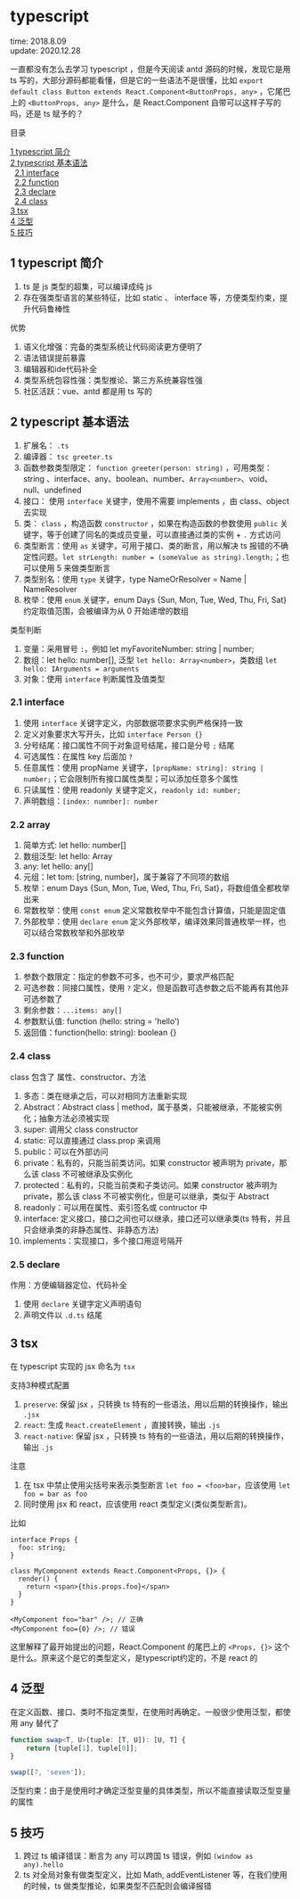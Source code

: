 # typescript

time: 2018.8.09  
update: 2020.12.28

一直都没有怎么去学习 typescript ，但是今天阅读 antd 源码的时候，发现它是用 ts 写的，大部分源码都能看懂，但是它的一些语法不是很懂，比如 `export default class Button extends React.Component<ButtonProps, any>` ，它尾巴上的 `<ButtonProps, any>` 是什么，是 React.Component 自带可以这样子写的吗，还是 ts 赋予的？

目录

[1 typescript 简介](#1-typescript-简介)  
[2 typescript 基本语法](#2-typescript-基本语法)  
&nbsp;&nbsp;[2.1 interface](#2.1-interface)  
&nbsp;&nbsp;[2.2 function](#2.2-function)  
&nbsp;&nbsp;[2.3 declare](#2.3-declare)  
&nbsp;&nbsp;[2.4 class](#2.4-class)  
[3 tsx](#3-tsx)  
[4 泛型](#4-泛型)  
[5 技巧](#5-技巧)  

## 1 typescript 简介

1. ts 是 js 类型的超集，可以编译成纯 js
2. 存在强类型语言的某些特征，比如 static 、 interface 等，方便类型约束，提升代码鲁棒性

优势  
1. 语义化增强：完备的类型系统让代码阅读更方便明了
2. 语法错误提前暴露
3. 编辑器和ide代码补全
4. 类型系统包容性强：类型推论、第三方系统兼容性强
5. 社区活跃：vue、antd 都是用 ts 写的

## 2 typescript 基本语法

1. 扩展名： `.ts`
2. 编译器： `tsc greeter.ts`
3. 函数参数类型限定： `function greeter(person: string)` ，可用类型： string 、interface、any、boolean、number、`Array<number>`、void、null、undefined
4. 接口： 使用 `interface` 关键字，使用不需要 implements ，由 class、object 去实现
5. 类： `class` ，构造函数 `constructor` ，如果在构造函数的参数使用 `public` 关键字，等于创建了同名的类成员变量，可以直接通过类的实例 + `.` 方式访问
6. 类型断言：使用 `as` 关键字，可用于接口、类的断言，用以解决 ts 报错的不确定性问题。`let strLength: number = (someValue as string).length;`；也可以使用 <any>5 来做类型断言
7. 类型别名：使用 `type` 关键字，type NameOrResolver = Name | NameResolver
8. 枚举：使用 `enum` 关键字，enum Days {Sun, Mon, Tue, Wed, Thu, Fri, Sat} 约定取值范围，会被编译为从 0 开始递增的数组

类型判断  
1. 变量：采用冒号 `:`，例如 let myFavoriteNumber: string | number;
2. 数组：let hello: number[], 泛型 `let hello: Array<number>`，类数组 `let hello: IArguments = arguments`
3. 对象：使用 `interface` 判断属性及值类型

### 2.1 interface

1. 使用 `interface` 关键字定义，内部数据项要求实例严格保持一致
2. 定义对象要求大写开头，比如 `interface Person {}`
3. 分号结尾：接口属性不同于对象逗号结尾，接口是分号 `;` 结尾
4. 可选属性：在属性 key 后面加 `?`
5. 任意属性：使用 propName 关键字，`[propName: string]: string | number;`；它会限制所有接口属性类型；可以添加任意多个属性
6. 只读属性：使用 readonly 关键字定义，`readonly id: number;`
7. 声明数组：`[index: numnber]: number`

### 2.2 array

1. 简单方式: let hello: number[]
2. 数组泛型: let hello: Array<number>
3. any: let hello: any[]
4. 元组：let tom: [string, number]，属于兼容了不同项的数组
5. 枚举：enum Days {Sun, Mon, Tue, Wed, Thu, Fri, Sat}，将数组值全都枚举出来
6. 常数枚举：使用 `const enum` 定义常数枚举中不能包含计算值，只能是固定值
7. 外部枚举：使用 `declare enum` 定义外部枚举，编译效果同普通枚举一样，也可以结合常数枚举和外部枚举

### 2.3 function

1. 参数个数限定：指定的参数不可多，也不可少，要求严格匹配
2. 可选参数：同接口属性，使用 `?` 定义，但是函数可选参数之后不能再有其他非可选参数了
3. 剩余参数：`...items: any[]`
4. 参数默认值: function (hello: string = 'hello')
5. 返回值：function(hello: string): boolean {}

### 2.4 class

class 包含了 属性、constructor、方法

1. 多态：类在继承之后，可以对相同方法重新实现
2. Abstract：Abstract class | method，属于基类，只能被继承，不能被实例化；抽象方法必须被实现
3. super: 调用父 class constructor
4. static: 可以直接通过 class.prop 来调用
5. public：可以在外部访问
6. private：私有的，只能当前类访问。如果 constructor 被声明为 private，那么该 class 不可被继承及实例化
7. protected：私有的，只能当前类和子类访问。如果 constructor 被声明为 private，那么该 class 不可被实例化，但是可以继承，类似于 Abstract
8. readonly：可以用在属性、索引签名或 contructor 中
9. interface: 定义接口，接口之间也可以继承，接口还可以继承类(ts 特有，并且只会继承类的非静态属性、非静态方法)
10. implements：实现接口，多个接口用逗号隔开

### 2.5 declare

作用：方便编辑器定位、代码补全

1. 使用 `declare` 关键字定义声明语句
2. 声明文件以 `.d.ts` 结尾

## 3 tsx

在 typescript 实现的 jsx 命名为 `tsx`

支持3种模式配置

1. `preserve`: 保留 jsx ，只转换 ts 特有的一些语法，用以后期的转换操作，输出 `.jsx`
2. `react`: 生成 `React.createElement` ，直接转换，输出 `.js`
3. `react-native`: 保留 jsx ，只转换 ts 特有的一些语法，用以后期的转换操作，输出 `.js`

注意

1. 在 tsx 中禁止使用尖括号来表示类型断言 `let foo = <foo>bar`，应该使用 `let foo = bar as foo`
2. 同时使用 jsx 和 react，应该使用 react 类型定义(类似类型断言)。

比如

```tsx
interface Props {
  foo: string;
}

class MyComponent extends React.Component<Props, {}> {
  render() {
    return <span>{this.props.foo}</span>
  }
}

<MyComponent foo="bar" />; // 正确
<MyComponent foo={0} />; // 错误
```

这里解释了最开始提出的问题，React.Component 的尾巴上的 `<Props, {}>` 这个是什么。原来这个是它的类型定义，是typescript约定的，不是 react 的


## 4 泛型

在定义函数、接口、类时不指定类型，在使用时再确定。一般很少使用泛型，都使用 any 替代了

```typescript
function swap<T, U>(tuple: [T, U]): [U, T] {
    return [tuple[1], tuple[0]];
}

swap([7, 'seven']);
```

泛型约束：由于是使用时才确定泛型变量的具体类型，所以不能直接读取泛型变量的属性

## 5 技巧

1. 跨过 ts 编译错误：断言为 any 可以跨国 ts 错误，例如 `(window as any).hello`
2. ts 对全局对象有做类型定义，比如 Math, addEventListener 等，在我们使用的时候，ts 做类型推论，如果类型不匹配则会编译报错
